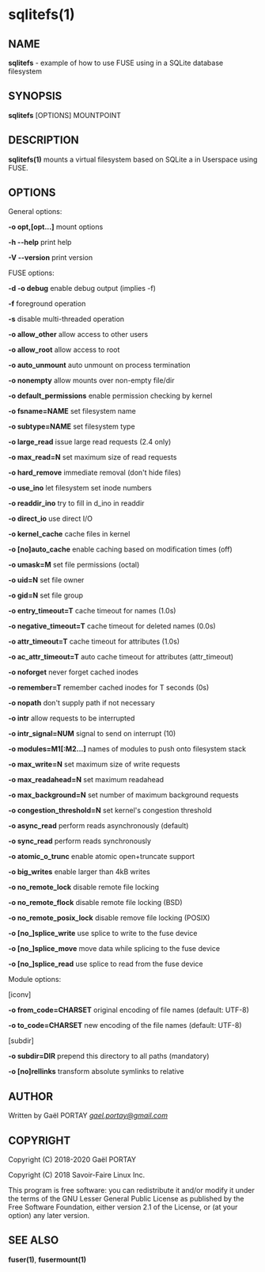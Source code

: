 # sqlitefs(1)

## NAME

**sqlitefs** - example of how to use FUSE using in a SQLite database filesystem

## SYNOPSIS

**sqlitefs** [OPTIONS] MOUNTPOINT

## DESCRIPTION

**sqlitefs(1)** mounts a virtual filesystem based on SQLite a in Userspace using
FUSE.

## OPTIONS

General options:

**-o opt,[opt...]**
	mount options

**-h   --help**
	print help

**-V   --version**
	print version

FUSE options:

**-d   -o debug**
	enable debug output (implies -f)

**-f**
	foreground operation

**-s**
	disable multi-threaded operation


**-o allow_other**
	allow access to other users

**-o allow_root**
	allow access to root

**-o auto_unmount**
	auto unmount on process termination

**-o nonempty**
	allow mounts over non-empty file/dir

**-o default_permissions**
	enable permission checking by kernel

**-o fsname=NAME**
	set filesystem name

**-o subtype=NAME**
	set filesystem type

**-o large_read**
	issue large read requests (2.4 only)

**-o max_read=N**
	set maximum size of read requests


**-o hard_remove**
	immediate removal (don't hide files)

**-o use_ino**
	let filesystem set inode numbers

**-o readdir_ino**
	try to fill in d_ino in readdir

**-o direct_io**
	use direct I/O

**-o kernel_cache**
	cache files in kernel

**-o [no]auto_cache**
	enable caching based on modification times (off)

**-o umask=M**
	set file permissions (octal)

**-o uid=N**
	set file owner

**-o gid=N**
	set file group

**-o entry_timeout=T**
	cache timeout for names (1.0s)

**-o negative_timeout=T**
	cache timeout for deleted names (0.0s)

**-o attr_timeout=T**
	cache timeout for attributes (1.0s)

**-o ac_attr_timeout=T**
	auto cache timeout for attributes (attr_timeout)

**-o noforget**
	never forget cached inodes

**-o remember=T**
	remember cached inodes for T seconds (0s)

**-o nopath**
	don't supply path if not necessary

**-o intr**
	allow requests to be interrupted

**-o intr_signal=NUM**
	signal to send on interrupt (10)

**-o modules=M1[:M2...]**
	names of modules to push onto filesystem stack

**-o max_write=N**
	set maximum size of write requests

**-o max_readahead=N**
	set maximum readahead

**-o max_background=N**
	set number of maximum background requests

**-o congestion_threshold=N**
	set kernel's congestion threshold

**-o async_read**
	perform reads asynchronously (default)

**-o sync_read**
	perform reads synchronously

**-o atomic_o_trunc**
	enable atomic open+truncate support

**-o big_writes**
	enable larger than 4kB writes

**-o no_remote_lock**
	disable remote file locking

**-o no_remote_flock**
	disable remote file locking (BSD)

**-o no_remote_posix_lock**
	disable remove file locking (POSIX)

**-o [no_]splice_write**
	use splice to write to the fuse device

**-o [no_]splice_move**
	move data while splicing to the fuse device

**-o [no_]splice_read**
	use splice to read from the fuse device

Module options:

[iconv]

**-o from_code=CHARSET**
	original encoding of file names (default: UTF-8)

**-o to_code=CHARSET**
	new encoding of the file names (default: UTF-8)

[subdir]

**-o subdir=DIR**
	prepend this directory to all paths (mandatory)

**-o [no]rellinks**
	transform absolute symlinks to relative

## AUTHOR

Written by Gaël PORTAY *gael.portay@gmail.com*

## COPYRIGHT

Copyright (C) 2018-2020 Gaël PORTAY

Copyright (C) 2018 Savoir-Faire Linux Inc.

This program is free software: you can redistribute it and/or modify it under
the terms of the GNU Lesser General Public License as published by the Free
Software Foundation, either version 2.1 of the License, or (at your option) any
later version.

## SEE ALSO

**fuser(1)**, **fusermount(1)**
